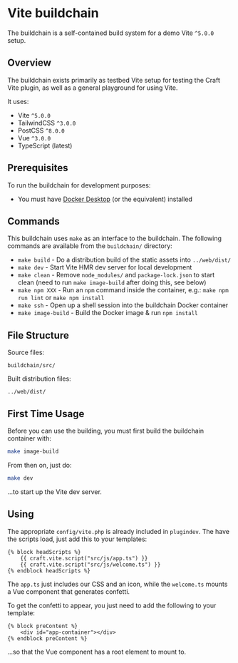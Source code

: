 # Vite buildchain

The buildchain is a self-contained build system for a demo Vite `^5.0.0` setup.

## Overview

The buildchain exists primarily as testbed Vite setup for testing the Craft Vite plugin, as well as a general playground for using Vite.

It uses:

* Vite `^5.0.0`
* TailwindCSS `^3.0.0`
* PostCSS `^8.0.0`
* Vue `^3.0.0`
* TypeScript (latest)

## Prerequisites

To run the buildchain for development purposes:

- You must have [Docker Desktop](https://www.docker.com/products/docker-desktop/) (or the equivalent) installed

## Commands

This buildchain uses `make` as an interface to the buildchain. The following commands are available from the `buildchain/` directory:

- `make build` - Do a distribution build of the static assets into `../web/dist/`
- `make dev` - Start Vite HMR dev server for local development
- `make clean` - Remove `node_modules/` and `package-lock.json` to start clean (need to run `make image-build` after doing this, see below)
- `make npm XXX` - Run an `npm` command inside the container, e.g.: `make npm run lint` or `make npm install`
- `make ssh` - Open up a shell session into the buildchain Docker container
- `make image-build` - Build the Docker image & run `npm install`

## File Structure

Source files:

`buildchain/src/`

Built distribution files:

`../web/dist/`

## First Time Usage

Before you can use the building, you must first build the buildchain container with:

```bash
make image-build
```

From then on, just do:

```bash
make dev
```
...to start up the Vite dev server.

## Using

The appropriate `config/vite.php` is already included in `plugindev`. The have the scripts load, just add this to your templates:

```twig
{% block headScripts %}
    {{ craft.vite.script("src/js/app.ts") }}
    {{ craft.vite.script("src/js/welcome.ts") }}
{% endblock headScripts %}
```

The `app.ts` just includes our CSS and an icon, while the `welcome.ts` mounts a Vue component that generates confetti.

To get the confetti to appear, you just need to add the following to your template:

```twig
{% block preContent %}
    <div id="app-container"></div>
{% endblock preContent %}
```

...so that the Vue component has a root element to mount to.
